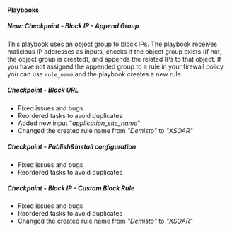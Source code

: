 #### Playbooks
##### New: Checkpoint - Block IP - Append Group
This playbook uses an object group to block IPs.
The playbook receives malicious IP addresses as inputs, checks if the object group exists (if not, the object group is created), and  appends the related IPs to that object. 
If you have not assigned the appended group to a rule in your firewall policy, you can use `rule_name` and the playbook creates a new rule.

##### Checkpoint - Block URL
- Fixed issues and bugs
- Reordered tasks to avoid duplicates
- Added new input "_application_site_name_"
- Changed the created rule name from *"_Demisto_"* to *"_XSOAR_"* 
##### Checkpoint - Publish&Install configuration
- Fixed issues and bugs
- Reordered tasks to avoid duplicates
##### Checkpoint - Block IP - Custom Block Rule
- Fixed issues and bugs
- Reordered tasks to avoid duplicates
- Changed the created rule name from *"_Demisto_"* to *"_XSOAR_"* 

